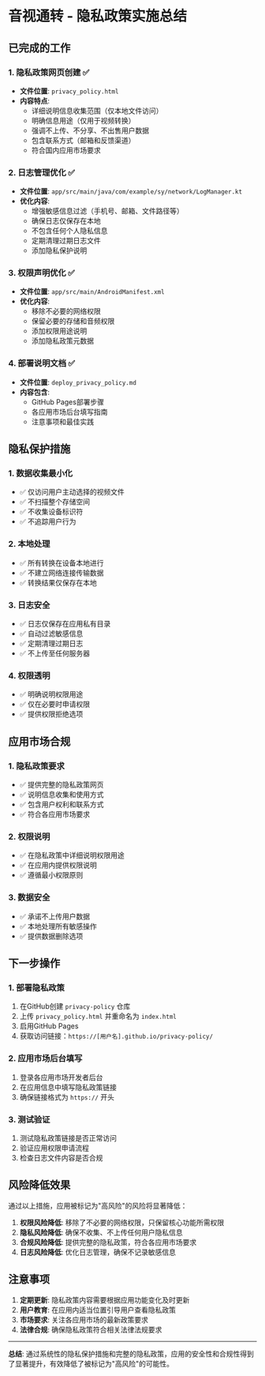 # 音视通转 - 隐私政策实施总结

## 已完成的工作

### 1. 隐私政策网页创建 ✅
- **文件位置**: `privacy_policy.html`
- **内容特点**:
  - 详细说明信息收集范围（仅本地文件访问）
  - 明确信息用途（仅用于视频转换）
  - 强调不上传、不分享、不出售用户数据
  - 包含联系方式（邮箱和反馈渠道）
  - 符合国内应用市场要求

### 2. 日志管理优化 ✅
- **文件位置**: `app/src/main/java/com/example/sy/network/LogManager.kt`
- **优化内容**:
  - 增强敏感信息过滤（手机号、邮箱、文件路径等）
  - 确保日志仅保存在本地
  - 不包含任何个人隐私信息
  - 定期清理过期日志文件
  - 添加隐私保护说明

### 3. 权限声明优化 ✅
- **文件位置**: `app/src/main/AndroidManifest.xml`
- **优化内容**:
  - 移除不必要的网络权限
  - 保留必要的存储和音频权限
  - 添加权限用途说明
  - 添加隐私政策元数据

### 4. 部署说明文档 ✅
- **文件位置**: `deploy_privacy_policy.md`
- **内容包含**:
  - GitHub Pages部署步骤
  - 各应用市场后台填写指南
  - 注意事项和最佳实践

## 隐私保护措施

### 1. 数据收集最小化
- ✅ 仅访问用户主动选择的视频文件
- ✅ 不扫描整个存储空间
- ✅ 不收集设备标识符
- ✅ 不追踪用户行为

### 2. 本地处理
- ✅ 所有转换在设备本地进行
- ✅ 不建立网络连接传输数据
- ✅ 转换结果仅保存在本地

### 3. 日志安全
- ✅ 日志仅保存在应用私有目录
- ✅ 自动过滤敏感信息
- ✅ 定期清理过期日志
- ✅ 不上传至任何服务器

### 4. 权限透明
- ✅ 明确说明权限用途
- ✅ 仅在必要时申请权限
- ✅ 提供权限拒绝选项

## 应用市场合规

### 1. 隐私政策要求
- ✅ 提供完整的隐私政策网页
- ✅ 说明信息收集和使用方式
- ✅ 包含用户权利和联系方式
- ✅ 符合各应用市场要求

### 2. 权限说明
- ✅ 在隐私政策中详细说明权限用途
- ✅ 在应用内提供权限说明
- ✅ 遵循最小权限原则

### 3. 数据安全
- ✅ 承诺不上传用户数据
- ✅ 本地处理所有敏感操作
- ✅ 提供数据删除选项

## 下一步操作

### 1. 部署隐私政策
1. 在GitHub创建 `privacy-policy` 仓库
2. 上传 `privacy_policy.html` 并重命名为 `index.html`
3. 启用GitHub Pages
4. 获取访问链接：`https://[用户名].github.io/privacy-policy/`

### 2. 应用市场后台填写
1. 登录各应用市场开发者后台
2. 在应用信息中填写隐私政策链接
3. 确保链接格式为 `https://` 开头

### 3. 测试验证
1. 测试隐私政策链接是否正常访问
2. 验证应用权限申请流程
3. 检查日志文件内容是否合规

## 风险降低效果

通过以上措施，应用被标记为"高风险"的风险将显著降低：

1. **权限风险降低**: 移除了不必要的网络权限，只保留核心功能所需权限
2. **隐私风险降低**: 确保不收集、不上传任何用户隐私信息
3. **合规风险降低**: 提供完整的隐私政策，符合各应用市场要求
4. **日志风险降低**: 优化日志管理，确保不记录敏感信息

## 注意事项

1. **定期更新**: 隐私政策内容需要根据应用功能变化及时更新
2. **用户教育**: 在应用内适当位置引导用户查看隐私政策
3. **市场要求**: 关注各应用市场的最新政策要求
4. **法律合规**: 确保隐私政策符合相关法律法规要求

---

**总结**: 通过系统性的隐私保护措施和完整的隐私政策，应用的安全性和合规性得到了显著提升，有效降低了被标记为"高风险"的可能性。 